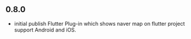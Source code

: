 ## 0.8.0

- initial publish
Flutter Plug-in which shows naver map on flutter project support Android and iOS.
